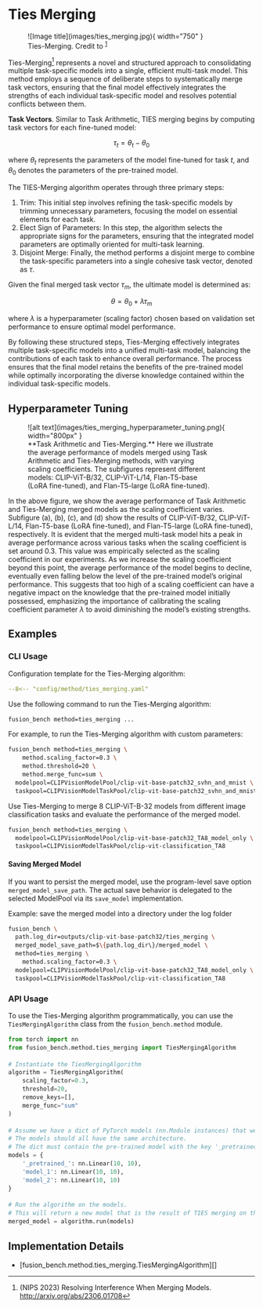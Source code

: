 # Ties Merging

<figure markdown="span">
  ![Image title](images/ties_merging.jpg){ width="750" }
  <figcaption>
  Ties-Merging. Credit to <sup id="fnref:1"><a class="footnote-ref" href="#fn:1">1</a></sup>
  </figcaption>
</figure>

Ties-Merging[^1] represents a novel and structured approach to consolidating multiple task-specific models into a single, efficient multi-task model. This method employs a sequence of deliberate steps to systematically merge task vectors, ensuring that the final model effectively integrates the strengths of each individual task-specific model and resolves potential conflicts between them.

**Task Vectors**. Similar to Task Arithmetic, TIES merging begins by computing task vectors for each fine-tuned model:

$$\tau_t = \theta_t - \theta_0$$

where $\theta_t$ represents the parameters of the model fine-tuned for task $t$, and $\theta_0$ denotes the parameters of the pre-trained model.

The TIES-Merging algorithm operates through three primary steps:

1. Trim: This initial step involves refining the task-specific models by trimming unnecessary parameters, focusing the model on essential elements for each task.
2. Elect Sign of Parameters: In this step, the algorithm selects the appropriate signs for the parameters, ensuring that the integrated model parameters are optimally oriented for multi-task learning.
3. Disjoint Merge: Finally, the method performs a disjoint merge to combine the task-specific parameters into a single cohesive task vector, denoted as $\tau$.

Given the final merged task vector $\tau_m$, the ultimate model is determined as:

$$\theta = \theta_0 + \lambda \tau_m$$

where $\lambda$ is a hyperparameter (scaling factor) chosen based on validation set performance to ensure optimal model performance.

By following these structured steps, Ties-Merging effectively integrates multiple task-specific models into a unified multi-task model, balancing the contributions of each task to enhance overall performance. The process ensures that the final model retains the benefits of the pre-trained model while optimally incorporating the diverse knowledge contained within the individual task-specific models.

## Hyperparameter Tuning

<figure markdown="span">
![alt text](images/ties_merging_hyperparameter_tuning.png){ width="800px" }
<figcaption style="max-width:90%" markdown="span">
**Task Arithmetic and Ties-Merging.** Here we illustrate the average performance of models merged using Task Arithmetic and Ties-Merging methods, with varying scaling coefficients. 
The subfigures represent different models: CLIP-ViT-B/32, CLIP-ViT-L/14, Flan-T5-base (LoRA fine-tuned), and Flan-T5-large (LoRA fine-tuned).
</figcaption>
</figure>

In the above figure, we show the average performance of Task Arithmetic and Ties-Merging merged models as the scaling coefficient varies. Subfigure (a), (b), (c), and (d) show the results of CLIP-ViT-B/32, CLIP-ViT-L/14, Flan-T5-base (LoRA fine-tuned), and Flan-T5-large (LoRA fine-tuned), respectively. It is evident that the merged multi-task model hits a peak in average performance across various tasks when the scaling coefficient is set around 0.3. This value was empirically selected as the scaling coefficient in our experiments. As we increase the scaling coefficient beyond this point, the average performance of the model begins to decline, eventually even falling below the level of the pre-trained model’s original performance. This suggests that too high of a scaling coefficient can have a negative impact on the knowledge that the pre-trained model initially possessed, emphasizing the importance of calibrating the scaling coefficient parameter $\lambda$ to avoid diminishing the model’s existing strengths.

## Examples

### CLI Usage

Configuration template for the Ties-Merging algorithm:

```yaml title="config/method/ties_merging.yaml"
--8<-- "config/method/ties_merging.yaml"
```

Use the following command to run the Ties-Merging algorithm:

```bash
fusion_bench method=ties_merging ...
```

For example, to run the Ties-Merging algorithm with custom parameters:

```bash
fusion_bench method=ties_merging \
    method.scaling_factor=0.3 \
    method.threshold=20 \
    method.merge_func=sum \
  modelpool=CLIPVisionModelPool/clip-vit-base-patch32_svhn_and_mnist \
  taskpool=CLIPVisionModelTaskPool/clip-vit-base-patch32_svhn_and_mnist
```

Use Ties-Merging to merge 8 CLIP-ViT-B-32 models from different image classification tasks and evaluate the performance of the merged model.

```bash
fusion_bench method=ties_merging \
  modelpool=CLIPVisionModelPool/clip-vit-base-patch32_TA8_model_only \
  taskpool=CLIPVisionModelTaskPool/clip-vit-classification_TA8
```

#### Saving Merged Model

If you want to persist the merged model, use the program-level save option `merged_model_save_path`. 
The actual save behavior is delegated to the selected ModelPool via its `save_model` implementation.

Example: save the merged model into a directory under the log folder

```bash
fusion_bench \
  path.log_dir=outputs/clip-vit-base-patch32/ties_merging \
  merged_model_save_path=$\{path.log_dir\}/merged_model \
  method=ties_merging \
    method.scaling_factor=0.3 \
  modelpool=CLIPVisionModelPool/clip-vit-base-patch32_TA8_model_only \
  taskpool=CLIPVisionModelTaskPool/clip-vit-classification_TA8
```

### API Usage

To use the Ties-Merging algorithm programmatically, you can use the `TiesMergingAlgorithm` class from the `fusion_bench.method` module.

```python
from torch import nn
from fusion_bench.method.ties_merging import TiesMergingAlgorithm

# Instantiate the TiesMergingAlgorithm
algorithm = TiesMergingAlgorithm(
    scaling_factor=0.3,
    threshold=20,
    remove_keys=[],
    merge_func="sum"
)

# Assume we have a dict of PyTorch models (nn.Module instances) that we want to merge.
# The models should all have the same architecture.
# The dict must contain the pre-trained model with the key '_pretrained_', and arbitrary number of fine-tuned models.
models = {
    '_pretrained_': nn.Linear(10, 10), 
    'model_1': nn.Linear(10, 10), 
    'model_2': nn.Linear(10, 10)
}

# Run the algorithm on the models.
# This will return a new model that is the result of TIES merging on the input models.
merged_model = algorithm.run(models)
```


## Implementation Details

- [fusion_bench.method.ties_merging.TiesMergingAlgorithm][]


[^1]: (NIPS 2023) Resolving Interference When Merging Models. http://arxiv.org/abs/2306.01708
